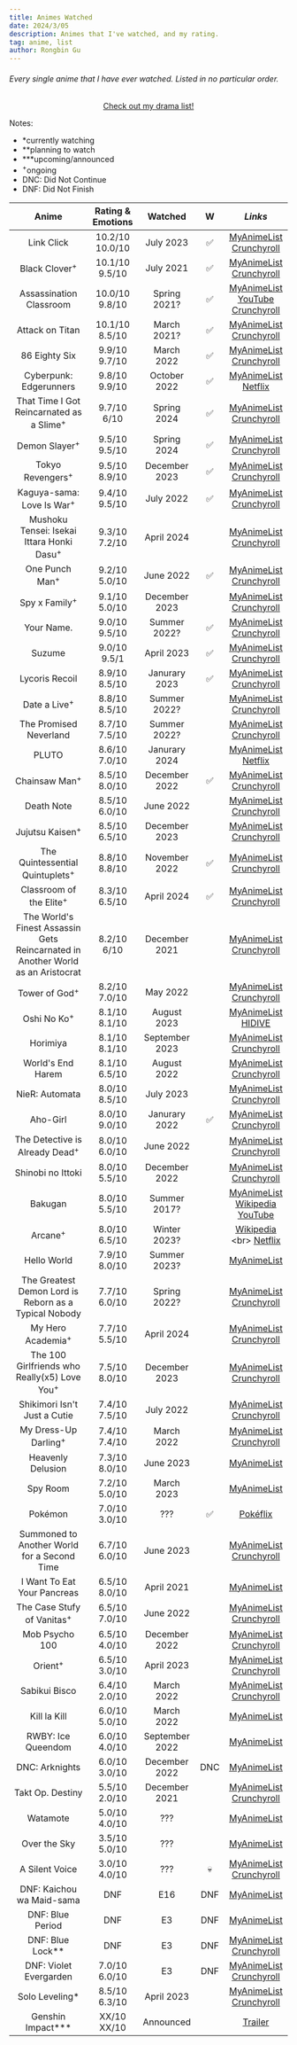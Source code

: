 ```yaml
---
title: Animes Watched
date: 2024/3/05
description: Animes that I've watched, and my rating.
tag: anime, list
author: Rongbin Gu
---
```


###### Every single anime that I have ever watched. Listed in no particular order. 

<div align="center">

[<u>Check out my drama list!</u>](drama.md)

</div>

Notes:

- *currently watching
- **planning to watch
- ***upcoming/announced
- <sup>+</sup>ongoing
- DNC: Did Not Continue
- DNF: Did Not Finish

| **Anime**                         | **Rating & Emotions** | **Watched**   | **W** | *Links*                          |
|:-------------------------------:	|:-----------------:	|:---------:	|:-----:|:-------------------------------: |
| Link Click                       	| 10.2/10 <br> 10.0/10 	| July 2023 	|   ✅  | [<u>MyAnimeList</u>](https://myanimelist.net/anime/44074/Shiguang_Dailiren) <br> [<u>Crunchyroll</u>](https://www.crunchyroll.com/series/GP5HJ8E81/link-click)     	|
| Black Clover<sup>+</sup>        	| 10.1/10 <br> 9.5/10   | July 2021	|   ✅  | [<u>MyAnimeList</u>](https://myanimelist.net/anime/34572/Black_Clover) <br> [<u>Crunchyroll</u>](https://www.crunchyroll.com/series/GRE50KV36/black-clover)     	|
| Assassination Classroom          	| 10.0/10 <br> 9.8/10    | Spring 2021?  |  ✅   | [<u>MyAnimeList</u>](https://myanimelist.net/anime/24833/Ansatsu_Kyoushitsu) <br> [<u>YouTube</u>](https://youtube.com/playlist?list=PLaMHyq8hhBW2OSLjQt-ZQhRAirZ9HoJl3&si=HgX6DUwnCcvauAlZ) <br> [<u>Crunchyroll</u>](https://www.crunchyroll.com/series/GRE59JGX6/assassination-classroom)           	|
| Attack on Titan                 	| 10.1/10 <br> 8.5/10   | March 2021? 	|  ✅ 	| [<u>MyAnimeList</u>](https://myanimelist.net/anime/16498/Shingeki_no_Kyojin) <br> [<u>Crunchyroll</u>](https://www.crunchyroll.com/series/GR751KNZY/attack-on-titan)           	|
| 86 Eighty Six                 	| 9.9/10 <br> 9.7/10	|  March 2022	|  ✅   	| [<u>MyAnimeList</u>](https://myanimelist.net/anime/41457/86) <br> [<u>Crunchyroll</u>](https://www.crunchyroll.com/series/GVDHX8DM5/86-eighty-six)           	|
| Cyberpunk: Edgerunners           	| 9.8/10 <br> 9.9/10	|  October 2022	|    ✅  | [<u>MyAnimeList</u>](https://myanimelist.net/anime/42310/Cyberpunk__Edgerunners) <br> [<u>Netflix</u>](https://www.netflix.com/ca/title/81054853)           	|
| That Time I Got Reincarnated as a Slime<sup>+</sup>| 9.7/10 <br> 6/10	| Spring 2024 	|    ✅  | [<u>MyAnimeList</u>](https://myanimelist.net/anime/37430/Tensei_shitara_Slime_Datta_Ken) <br> [<u>Crunchyroll</u>](https://www.crunchyroll.com/series/GYZJ43JMR/that-time-i-got-reincarnated-as-a-slime)           	|
| Demon Slayer<sup>+</sup>         	| 9.5/10 <br> 9.5/10	| Spring 2024  	|    ✅  | [<u>MyAnimeList</u>](https://myanimelist.net/anime/38000/Kimetsu_no_Yaiba) <br> [<u>Crunchyroll</u>](https://www.crunchyroll.com/series/GY5P48XEY/demon-slayer-kimetsu-no-yaiba)           	|
| Tokyo Revengers<sup>+</sup>      	| 9.5/10 <br> 8.9/10	| December 2023 |    ✅  | [<u>MyAnimeList</u>](https://myanimelist.net/anime/42249/Tokyo_Revengers) <br> [<u>Crunchyroll</u>](https://www.crunchyroll.com/series/G3KHEVMN1/tokyo-revengers)           	|
| Kaguya-sama: Love Is War<sup>+</sup>| 9.4/10 <br> 9.5/10	| July 2022 	|    ✅  | [<u>MyAnimeList</u>](https://myanimelist.net/anime/37999/Kaguya-sama_wa_Kokurasetai__Tensai-tachi_no_Renai_Zunousen) <br> [<u>Crunchyroll</u>](https://www.crunchyroll.com/series/GRJ0J828Y/kaguya-sama-love-is-war)           	|
| Mushoku Tensei: Isekai Ittara Honki Dasu<sup>+</sup>| 9.3/10 <br> 7.2/10	| April 2024 	|      | [<u>MyAnimeList</u>](https://myanimelist.net/anime/39535/Mushoku_Tensei__Isekai_Ittara_Honki_Dasu) <br> [<u>Crunchyroll</u>](https://www.crunchyroll.com/series/G24H1N3MP/mushoku-tensei-jobless-reincarnation)           	|
| One Punch Man<sup>+</sup>        	| 9.2/10 <br> 5.0/10	| June 2022 	|    ✅  | [<u>MyAnimeList</u>](https://myanimelist.net/anime/30276/One_Punch_Man) <br> [<u>Crunchyroll</u>](https://www.crunchyroll.com/series/G63K98PZ6/one-punch-man)           	|
| Spy x Family<sup>+</sup>        	| 9.1/10 <br> 5.0/10	| December 2023 	|      | [<u>MyAnimeList</u>](https://myanimelist.net/anime/50265/Spy_x_Family) <br> [<u>Crunchyroll</u>](https://www.crunchyroll.com/series/G4PH0WXVJ/spy-x-family)           	|
| Your Name.                      	| 9.0/10 <br> 9.5/10    | Summer 2022? 	|    ✅  | [<u>MyAnimeList</u>](https://myanimelist.net/anime/32281/Kimi_no_Na_wa) <br> [<u>Crunchyroll</u>](https://www.crunchyroll.com/series/G9VHN9PK3/your-name)           	|
| Suzume                         	| 9.0/10 <br> 9.5/1     | April 2023 	|    ✅  | [<u>MyAnimeList</u>](https://myanimelist.net/anime/50594/Suzume_no_Tojimari) <br> [<u>Crunchyroll</u>](https://www.crunchyroll.com/series/GP5HJ8425/suzume)           	|
| Lycoris Recoil                  	| 8.9/10 <br> 8.5/10	| Janurary 2023	|    ✅  | [<u>MyAnimeList</u>](https://myanimelist.net/anime/50709/Lycoris_Recoil) <br> [<u>Crunchyroll</u>](https://www.crunchyroll.com/series/G1XHJV2X9/lycoris-recoil)           	|
| Date a Live<sup>+</sup>         	| 8.8/10 <br> 8.5/10	| Summer 2022? 	|         | [<u>MyAnimeList</u>](https://myanimelist.net/anime/15583/Date_A_Live) <br> [<u>Crunchyroll</u>](https://www.crunchyroll.com/series/GYEX5E1G6/date-a-live)           	|
| The Promised Neverland           	| 8.7/10 <br> 7.5/10	| Summer 2022? 	|         | [<u>MyAnimeList</u>](https://myanimelist.net/anime/37779/Yakusoku_no_Neverland) <br> [<u>Crunchyroll</u>](https://www.crunchyroll.com/series/GYVD2K1WY/the-promised-neverland)           	|
| PLUTO                            	| 8.6/10 <br> 7.0/10	| Janurary 2024	|       | [<u>MyAnimeList</u>](https://myanimelist.net/anime/35737/Pluto) <br> [<u>Netflix</u>](https://www.netflix.com/ca/title/81281344)           	|
| Chainsaw Man<sup>+</sup>         	| 8.5/10 <br> 8.0/10	| December 2022 |   ✅  | [<u>MyAnimeList</u>](https://myanimelist.net/anime/44511/Chainsaw_Man) <br> [<u>Crunchyroll</u>](https://www.crunchyroll.com/series/GVDHX8QNW/chainsaw-man)           	|
| Death Note                       	| 8.5/10 <br> 6.0/10	| June 2022 	|      | [<u>MyAnimeList</u>](https://myanimelist.net/anime/1535/Death_Note) <br> [<u>Crunchyroll</u>](https://www.crunchyroll.com/series/G6QWD3EE6/death-note)           	|
| Jujutsu Kaisen<sup>+</sup>       	| 8.5/10 <br> 6.5/10	| December 2023 |      | [<u>MyAnimeList</u>](https://myanimelist.net/anime/40748/Jujutsu_Kaisen) <br> [<u>Crunchyroll</u>](https://www.crunchyroll.com/series/GRDV0019R/jujutsu-kaisen)           	|
| The Quintessential Quintuplets<sup>+</sup>| 8.8/10 <br> 8.8/10	| November 2022 	|    ✅  | [<u>MyAnimeList</u>](https://myanimelist.net/anime/38101/5-toubun_no_Hanayome) <br> [<u>Crunchyroll</u>](https://www.crunchyroll.com/series/GY4PD7Z06/the-quintessential-quintuplets)           	|
| Classroom of the Elite<sup>+</sup>| 8.3/10 <br> 6.5/10	| April 2024  	|    ✅  | [<u>MyAnimeList</u>](https://myanimelist.net/anime/35507/Youkoso_Jitsuryoku_Shijou_Shugi_no_Kyoushitsu_e) <br> [<u>Crunchyroll</u>](https://www.crunchyroll.com/series/GRVN8MNQY/classroom-of-the-elite)           	|
| The World's Finest Assassin Gets Reincarnated in Another World as an Aristocrat| 8.2/10 <br> 6/10	| December 2021 	|      | [<u>MyAnimeList</u>](https://myanimelist.net/anime/47790/Sekai_Saikou_no_Ansatsusha_Isekai_Kizoku_ni_Tensei_suru) <br> [<u>Crunchyroll</u>](https://www.crunchyroll.com/series/GMEHME55K/the-worlds-finest-assassin-gets-reincarnated-in-another-world-as-an-aristocrat)           	|
| Tower of God<sup>+</sup>        	| 8.2/10 <br> 7.0/10	| May 2022 	|      | [<u>MyAnimeList</u>](https://myanimelist.net/anime/40221/Kami_no_Tou) <br> [<u>Crunchyroll</u>](https://www.crunchyroll.com/series/G6J0G49DR/tower-of-god)           	|
| Oshi No Ko<sup>+</sup>           	| 8.1/10 <br> 8.1/10	| August 2023 	|      | [<u>MyAnimeList</u>](https://myanimelist.net/anime/52034/Oshi_no_Ko) <br> [<u>HIDIVE</u>](https://www.hidive.com/tv/oshi-no-ko)           	|
| Horimiya                         	| 8.1/10 <br> 8.1/10	|September 2023 	|     | [<u>MyAnimeList</u>](https://myanimelist.net/anime/42897/Horimiya) <br> [<u>Crunchyroll</u>](https://www.crunchyroll.com/series/G9VHN9P43/horimiya)           	|
| World's End Harem               	| 8.1/10 <br> 6.5/10	| August 2022 	|     | [<u>MyAnimeList</u>](https://myanimelist.net/anime/41946/Shuumatsu_no_Harem) <br> [<u>Crunchyroll</u>](https://www.crunchyroll.com/series/G24H1N3XV/worlds-end-harem)           	|
| NieR: Automata                   	| 8.0/10 <br> 8.5/10	| July 2023 	|     | [<u>MyAnimeList</u>](https://myanimelist.net/anime/51105/NieR_Automata_Ver11a) <br> [<u>Crunchyroll</u>](https://www.crunchyroll.com/series/GNVHKNPW1/nierautomata-ver11a)           	|
| Aho-Girl                         	| 8.0/10 <br> 9.0/10	| Janurary 2022 |    ✅  | [<u>MyAnimeList</u>](https://myanimelist.net/anime/34881/Aho_Girl) <br> [<u>Crunchyroll</u>](https://www.crunchyroll.com/series/GRMGZG27R/aho-girl)           	|
| The Detective is Already Dead<sup>+</sup> | 8.0/10 <br> 6.0/10	| June 2022 	|      | [<u>MyAnimeList</u>](https://myanimelist.net/anime/46471/Tantei_wa_Mou_Shindeiru) <br> [<u>Crunchyroll</u>](https://www.crunchyroll.com/series/G24H1N334/the-detective-is-already-dead)           	|
| Shinobi no Ittoki                	| 8.0/10 <br> 5.5/10	| December 2022	|      | [<u>MyAnimeList</u>](https://myanimelist.net/anime/51098/Shinobi_no_Ittoki) <br> [<u>Crunchyroll</u>](https://www.crunchyroll.com/series/G5PHNM7KG/shinobi-no-ittoki)           	|
| Bakugan                          	| 8.0/10 <br> 5.5/10	| Summer 2017? 	|     | [<u>MyAnimeList</u>](https://myanimelist.net/anime/2156/Bakugan_Battle_Brawlers) <br> [<u>Wikipedia</u>](https://en.wikipedia.org/wiki/Bakugan_Battle_Brawlers) <br> [<u>YouTube</u>](https://youtube.com/playlist?list=PLiih4uqcEp-3Hjaqk81c76VQLCTIPq16j&si=0IwcW_qlh_VTyOpH)           	|
| Arcane<sup>+</sup>              	| 8.0/10 <br> 6.5/10	| Winter 2023? 	|      | [<u>Wikipedia</u>](https://en.wikipedia.org/wiki/Arcane_(TV_series)) <br> [<u>Netflix</u>](https://www.netflix.com/ca/title/81435684)           	|
| Hello World                      	| 7.9/10 <br> 8.0/10	| Summer 2023? 	|      | [<u>MyAnimeList</u>](https://myanimelist.net/anime/38816/Hello_World)       	|
| The Greatest Demon Lord is Reborn as a Typical Nobody| 7.7/10 <br> 6.0/10	| Spring 2022? 	|     | [<u>MyAnimeList</u>](https://myanimelist.net/anime/48415/Shijou_Saikyou_no_Daimaou_Murabito_A_ni_Tensei_suru) <br> [<u>Crunchyroll</u>](https://www.crunchyroll.com/series/GKEH2G4KD/the-greatest-demon-lord-is-reborn-as-a-typical-nobody)           	|
| My Hero Academia<sup>+</sup>           	| 7.7/10 <br> 5.5/10	| April 2024 	|      | [<u>MyAnimeList</u>](https://myanimelist.net/anime/31964/Boku_no_Hero_Academia?suggestion=) <br> [<u>Crunchyroll</u>](https://www.crunchyroll.com/series/G6NQ5DWZ6/my-hero-academia)           	|
| The 100 Girlfriends who Really(x5) Love You<sup>+</sup>| 7.5/10 <br> 8.0/10	| December 2023 	|      | [<u>MyAnimeList</u>](https://myanimelist.net/anime/54714/Kimi_no_Koto_ga_Daidaidaidaidaisuki_na_100-nin_no_Kanojo) <br> [<u>Crunchyroll</u>](https://www.crunchyroll.com/series/GNVHKN933/the-100-girlfriends-who-really-really-really-really-really-love-you)           	|
| Shikimori Isn't Just a Cutie    	| 7.4/10 <br> 7.5/10	| July 2022 	|     | [<u>MyAnimeList</u>](https://myanimelist.net/anime/45613/Kawaii_dake_ja_Nai_Shikimori-san) <br> [<u>Crunchyroll</u>](https://www.crunchyroll.com/series/GNVHKN7M4/shikimoris-not-just-a-cutie)           	|
| My Dress-Up Darling<sup>+</sup> 	| 7.4/10 <br> 7.4/10	| March 2022 	|     | [<u>MyAnimeList</u>](https://myanimelist.net/anime/48736/Sono_Bisque_Doll_wa_Koi_wo_Suru) <br> [<u>Crunchyroll</u>](https://www.crunchyroll.com/series/GQWH0M9N8/my-dress-up-darling)           	|
| Heavenly Delusion                	| 7.3/10 <br> 8.0/10	| June 2023 	|     | [<u>MyAnimeList</u>](https://myanimelist.net/anime/53393/Tengoku_Daimakyou)   	|
| Spy Room                         	| 7.2/10 <br> 5.0/10	| March 2023 	|     | [<u>MyAnimeList</u>](https://myanimelist.net/anime/51252/Spy_Kyoushitsu)   	|
| Pokémon                       	| 7.0/10 <br> 3.0/10	| ???           |  ✅  | [<u>Pokéflix</u>](https://www.pokeflix.tv/index/)           	|
| Summoned to Another World for a Second Time| 6.7/10 <br> 6.0/10	| June 2023 	|   | [<u>MyAnimeList</u>](https://myanimelist.net/anime/50220/Isekai_Shoukan_wa_Nidome_desu) <br> [<u>Crunchyroll</u>](https://www.crunchyroll.com/series/G9VHN91G5/summoned-to-another-world-for-a-second-time)           	|
| I Want To Eat Your Pancreas       | 6.5/10 <br> 8.0/10	| April 2021 	|    | [<u>MyAnimeList</u>](https://myanimelist.net/anime/36098/Kimi_no_Suizou_wo_Tabetai)     	|
| The Case Stufy of Vanitas<sup>+</sup>| 6.5/10 <br> 7.0/10	| June 2022 	|    | [<u>MyAnimeList</u>](https://myanimelist.net/anime/48580/Vanitas_no_Karte) <br> [<u>Crunchyroll</u>](https://www.crunchyroll.com/series/GEXH3W8DG/the-case-study-of-vanitas)           	|
| Mob Psycho 100                   	| 6.5/10 <br> 4.0/10	| December 2022 	|    | [<u>MyAnimeList</u>](https://myanimelist.net/anime/32182/Mob_Psycho_100) <br> [<u>Crunchyroll</u>](https://www.crunchyroll.com/series/GY190DKQR/mob-psycho-100)           	|
| Orient<sup>+</sup>            	| 6.5/10 <br> 3.0/10	| April 2023 	|     | [<u>MyAnimeList</u>](https://myanimelist.net/anime/45560/Orient) <br> [<u>Crunchyroll</u>](https://www.crunchyroll.com/series/GVDHX8PMM/orient)           	|
| Sabikui Bisco                    	| 6.4/10 <br> 2.0/10	| March 2022 	|      | [<u>MyAnimeList</u>](https://myanimelist.net/anime/48414/Sabikui_Bisco) <br> [<u>Crunchyroll</u>](https://www.crunchyroll.com/series/G79H23V24/sabikui-bisco)           	|
| Kill la Kill                     	| 6.0/10 <br> 5.0/10	| March 2022 	|      | [<u>MyAnimeList</u>](https://myanimelist.net/anime/18679/Kill_la_Kill) 	|
| RWBY: Ice Queendom               	| 6.0/10 <br> 4.0/10	| September 2022 	|      | [<u>MyAnimeList</u>](https://myanimelist.net/anime/51381/RWBY__Hyousetsu_Teikoku)	|
| DNC: Arknights               	    | 6.0/10 <br> 3.0/10	| December 2022 	|  DNC  | [<u>MyAnimeList</u>](https://myanimelist.net/anime/50205/Arknights__Reimei_Zensou)  	|
| Takt Op. Destiny                 	| 5.5/10 <br> 2.0/10	| December 2021 	|     | [<u>MyAnimeList</u>](https://myanimelist.net/anime/48556/Takt_Op_Destiny) <br> [<u>Crunchyroll</u>](https://www.crunchyroll.com/series/G1XHJVXX2/takt-opdestiny)           	|
| Watamote                         	| 5.0/10 <br> 4.0/10	| ??? 	|     | [<u>MyAnimeList</u>](https://myanimelist.net/anime/16742/Watashi_ga_Motenai_no_wa_Dou_Kangaetemo_Omaera_ga_Warui) 	|
| Over the Sky                   	| 3.5/10 <br> 5.0/10	| ??? 	|     | [<u>MyAnimeList</u>](https://myanimelist.net/anime/41379/Kimi_wa_Kanata)  	|
| A Silent Voice                   	| 3.0/10 <br> 4.0/10	| ??? 	|  💀  | [<u>MyAnimeList</u>](https://myanimelist.net/anime/28851/Koe_no_Katachi) <br> [<u>Crunchyroll</u>](https://www.crunchyroll.com/series/GP5HJ84XV/a-silent-voice)           	|
| DNF: Kaichou wa Maid-sama        	| DNF               	| E16         	| DNF  | [<u>MyAnimeList</u>](https://myanimelist.net/anime/7054/Kaichou_wa_Maid-sama)	|
| DNF: Blue Period                 	| DNF               	| E3           	| DNF  | [<u>MyAnimeList</u>](https://myanimelist.net/anime/46352/Blue_Period)	|
| DNF: Blue Lock**                 	| DNF               	| E3        	| DNF  | [<u>MyAnimeList</u>](https://myanimelist.net/anime/49596/Blue_Lock) <br> [<u>Crunchyroll</u>](https://www.crunchyroll.com/series/G4PH0WEKE/blue-lock)           	|
| DNF: Violet Evergarden           	| 7.0/10 <br> 6.0/10    | E3        	| DNF  | [<u>MyAnimeList</u>](https://myanimelist.net/anime/33352/Violet_Evergarden) <br> [<u>Crunchyroll</u>](https://www.netflix.com/ca/title/80182123)           	|
| Solo Leveling*                   	| 8.5/10 <br> 6.3/10    | April 2023 	|      | [<u>MyAnimeList</u>](https://myanimelist.net/anime/52299/Ore_dake_Level_Up_na_Ken) <br> [<u>Crunchyroll</u>](https://www.crunchyroll.com/series/GDKHZEJ0K/solo-leveling)           	|
| Genshin Impact***              	| XX/10 <br> XX/10	    | Announced   	|      | [<u>Trailer</u>](https://www.youtube.com/watch?v=xdKay6bhIMg)	|

<!--
|            	| /10 <br> /10	|  	|    ✅  | [<u>MyAnimeList</u>]() <br> [<u>Crunchyroll</u>]()           	|
-->
